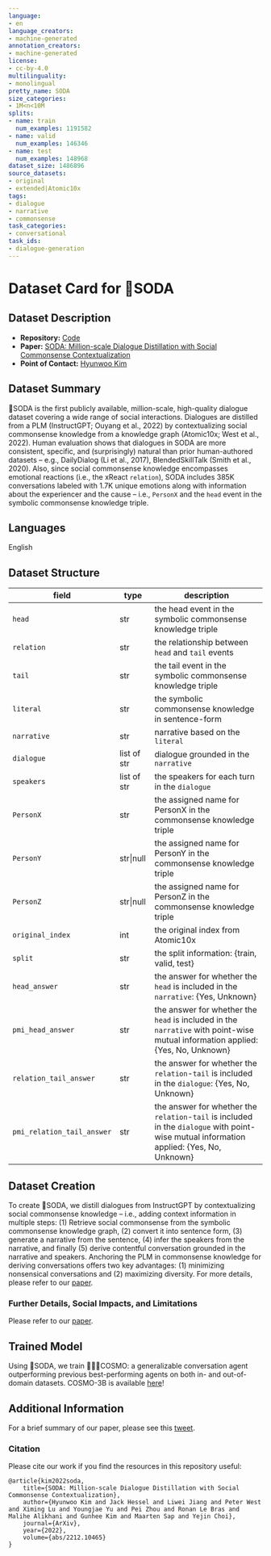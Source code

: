 ```yaml
---
language:
- en
language_creators:
- machine-generated
annotation_creators:
- machine-generated
license:
- cc-by-4.0
multilinguality:
- monolingual
pretty_name: SODA
size_categories:
- 1M<n<10M
splits:
- name: train
  num_examples: 1191582
- name: valid
  num_examples: 146346
- name: test
  num_examples: 148968
dataset_size: 1486896
source_datasets:
- original
- extended|Atomic10x
tags:
- dialogue
- narrative
- commonsense
task_categories:
- conversational
task_ids:
- dialogue-generation
---
```


# Dataset Card for 🥤SODA

## Dataset Description
- **Repository:** [Code](https://github.com/skywalker023/sodaverse)
- **Paper:** [SODA: Million-scale Dialogue Distillation with Social Commonsense Contextualization](https://arxiv.org/abs/2212.10465)
- **Point of Contact:** [Hyunwoo Kim](mailto:hyunwook@allenai.org)

## Dataset Summary
🥤SODA is the first publicly available, million-scale, high-quality dialogue dataset covering a wide range of social interactions. Dialogues are distilled from a PLM (InstructGPT; Ouyang et al., 2022) by contextualizing social commonsense knowledge from a knowledge graph (Atomic10x; West et al., 2022). Human evaluation shows that dialogues in SODA are more consistent, specific, and (surprisingly) natural than prior human-authored datasets – e.g., DailyDialog (Li et al., 2017), BlendedSkillTalk (Smith et al., 2020). Also, since social commonsense knowledge encompasses emotional reactions (i.e., the xReact `relation`), SODA includes 385K conversations labeled with 1.7K unique emotions along with information about the experiencer and the cause – i.e., `PersonX` and the `head` event in the symbolic commonsense knowledge triple.

## Languages
English

## Dataset Structure

field | type | description
--- | ---  | ---
`head` | str | the head event in the symbolic commonsense knowledge triple
`relation` | str | the relationship between `head` and `tail` events
`tail` | str | the tail event in the symbolic commonsense knowledge triple
`literal` | str | the symbolic commonsense knowledge in sentence-form
`narrative` | str | narrative based on the `literal`
`dialogue` | list of str | dialogue grounded in the `narrative`
`speakers` | list of str | the speakers for each turn in the `dialogue`
`PersonX` | str | the assigned name for PersonX in the commonsense knowledge triple
`PersonY` | str\|null | the assigned name for PersonY in the commonsense knowledge triple
`PersonZ` | str\|null | the assigned name for PersonZ in the commonsense knowledge triple
`original_index` | int | the original index from Atomic10x
`split` | str | the split information: {train, valid, test}
`head_answer` | str | the answer for whether the `head` is included in the `narrative`: {Yes, Unknown}
`pmi_head_answer` | str | the answer for whether the `head` is included in the `narrative` with point-wise mutual information applied: {Yes, No, Unknown}
`relation_tail_answer` | str | the answer for whether the `relation`-`tail` is included in the `dialogue`: {Yes, No, Unknown}
`pmi_relation_tail_answer` | str | the answer for whether the `relation`-`tail` is included in the `dialogue` with point-wise mutual information applied: {Yes, No, Unknown}


## Dataset Creation

To create 🥤SODA, we distill dialogues from InstructGPT by contextualizing social commonsense knowledge – i.e., adding context information in multiple steps: (1) Retrieve social commonsense from the symbolic commonsense knowledge graph, (2) convert it into sentence form, (3) generate a narrative from the sentence, (4) infer the speakers from the narrative, and finally (5) derive contentful conversation grounded in the narrative and speakers. Anchoring the PLM in commonsense knowledge for deriving conversations offers two key advantages: (1) minimizing nonsensical conversations and (2) maximizing diversity. For more details, please refer to our [paper](https://arxiv.org/abs/2212.10465).


### Further Details, Social Impacts, and Limitations
Please refer to our [paper](https://arxiv.org/abs/2212.10465).

## Trained Model
Using 🥤SODA, we train 🧑🏻‍🚀COSMO: a generalizable conversation agent outperforming previous best-performing agents on both in- and out-of-domain datasets. COSMO-3B is available [here](https://huggingface.co/allenai/cosmo-xl)!

## Additional Information

For a brief summary of our paper, please see this [tweet](https://twitter.com/hyunw__kim/status/1605400305126248448).

### Citation

Please cite our work if you find the resources in this repository useful:
```
@article{kim2022soda,
    title={SODA: Million-scale Dialogue Distillation with Social Commonsense Contextualization},
    author={Hyunwoo Kim and Jack Hessel and Liwei Jiang and Peter West and Ximing Lu and Youngjae Yu and Pei Zhou and Ronan Le Bras and Malihe Alikhani and Gunhee Kim and Maarten Sap and Yejin Choi},
    journal={ArXiv},
    year={2022},
    volume={abs/2212.10465}
}
```